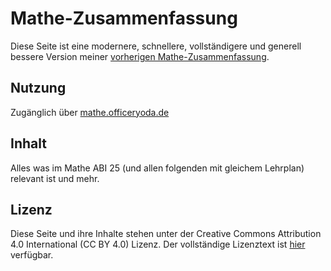 # Mathe-Zusammenfassung

Diese Seite ist eine modernere, schnellere, vollständigere und generell bessere Version
meiner [vorherigen Mathe-Zusammenfassung](https://github.com/OfficerYoda/mathe-zusammenfassung).

## Nutzung

Zugänglich über [mathe.officeryoda.de](https://mathe.officeryoda.de)

## Inhalt

Alles was im Mathe ABI 25 (und allen folgenden mit gleichem Lehrplan) relevant ist und mehr.

## Lizenz

Diese Seite und ihre Inhalte stehen unter der Creative Commons Attribution 4.0 International (CC BY 4.0)
Lizenz. Der vollständige Lizenztext ist <a href="./public/LICENSE.txt">hier</a> verfügbar.
